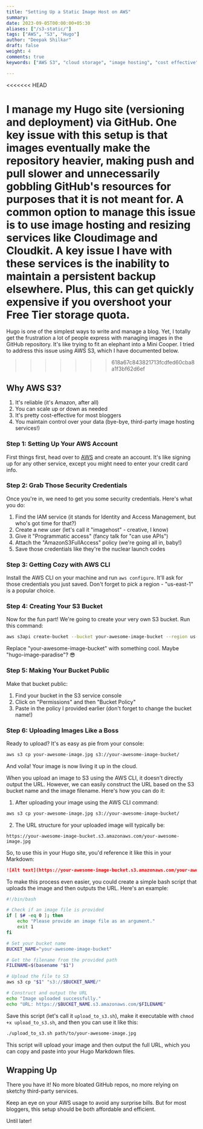 ```yaml
---
title: "Setting Up a Static Image Host on AWS"
summary:
date: 2023-09-05T00:00:00+05:30
aliases: ["/s3-static/"]
tags: ["AWS", "S3", "Hugo"]
author: "Deepak Shilkar"
draft: false
weight: 4
comments: true
keywords: ["AWS S3", "cloud storage", "image hosting", "cost effective", "scalability", "durability", "Amazon cloud", "digital hosting", "file storage", "reliable storage"]

---
```

<<<<<<< HEAD

I manage my Hugo site (versioning and deployment) via GitHub. One key issue with this setup is that images eventually make the repository heavier, making push and pull slower and unnecessarily gobbling GitHub's resources for purposes that it is not meant for. A common option to manage this issue is to use image hosting and resizing services like Cloudimage and Cloudkit. A key issue I have with these services is the inability to maintain a persistent backup elsewhere. Plus, this can get quickly expensive if you overshoot your Free Tier storage quota. 
=======
Hugo is one of the simplest ways to write and manage a blog. Yet, I totally get the frustration a lot of people express with managing images in the GitHub repository. It's like trying to fit an elephant into a Mini Cooper. I tried to address this issue using AWS S3, which I have documented below.
>>>>>>> 618a67c843821713fcdfed60cba8a1f3bf62d6ef

## Why AWS S3?

1. It's reliable (it's Amazon, after all)
2. You can scale up or down as needed
3. It's pretty cost-effective for most bloggers
4. You maintain control over your data (bye-bye, third-party image hosting services!)

### Step 1: Setting Up Your AWS Account

First things first, head over to [AWS](https://aws.amazon.com/) and create an account. It's like signing up for any other service, except you might need to enter your credit card info.

### Step 2: Grab Those Security Credentials

Once you're in, we need to get you some security credentials. Here's what you do:

1. Find the IAM service (it stands for Identity and Access Management, but who's got time for that?)
2. Create a new user (let's call it "imagehost" - creative, I know)
3. Give it "Programmatic access" (fancy talk for "can use APIs")
4. Attach the "AmazonS3FullAccess" policy (we're going all in, baby!)
5. Save those credentials like they're the nuclear launch codes

### Step 3: Getting Cozy with AWS CLI

Install the AWS CLI on your machine and run `aws configure`. It'll ask for those credentials you just saved. Don't forget to pick a region - "us-east-1" is a popular choice.

### Step 4: Creating Your S3 Bucket

Now for the fun part! We're going to create your very own S3 bucket. Run this command:

```sh
aws s3api create-bucket --bucket your-awesome-image-bucket --region us-east-1
```

Replace "your-awesome-image-bucket" with something cool. Maybe "hugo-image-paradise"? 😎

### Step 5: Making Your Bucket Public

Make that bucket public:

1. Find your bucket in the S3 service console
2. Click on "Permissions" and then "Bucket Policy"
3. Paste in the policy I provided earlier (don't forget to change the bucket name!)

### Step 6: Uploading Images Like a Boss

Ready to upload? It's as easy as pie from your console:

```sh
aws s3 cp your-awesome-image.jpg s3://your-awesome-image-bucket/
```

And voila! Your image is now living it up in the cloud.

When you upload an image to S3 using the AWS CLI, it doesn't directly output the URL. However, we can easily construct the URL based on the S3 bucket name and the image filename. Here's how you can do it:

1. After uploading your image using the AWS CLI command:

```sh
aws s3 cp your-awesome-image.jpg s3://your-awesome-image-bucket/
```

2. The URL structure for your uploaded image will typically be:

```
https://your-awesome-image-bucket.s3.amazonaws.com/your-awesome-image.jpg
```

So, to use this in your Hugo site, you'd reference it like this in your Markdown:

```markdown
![Alt text](https://your-awesome-image-bucket.s3.amazonaws.com/your-awesome-image.jpg)
```

To make this process even easier, you could create a simple bash script that uploads the image and then outputs the URL. Here's an example:

```bash
#!/bin/bash

# Check if an image file is provided
if [ $# -eq 0 ]; then
    echo "Please provide an image file as an argument."
    exit 1
fi

# Set your bucket name
BUCKET_NAME="your-awesome-image-bucket"

# Get the filename from the provided path
FILENAME=$(basename "$1")

# Upload the file to S3
aws s3 cp "$1" "s3://$BUCKET_NAME/"

# Construct and output the URL
echo "Image uploaded successfully."
echo "URL: https://$BUCKET_NAME.s3.amazonaws.com/$FILENAME"
```

Save this script (let's call it `upload_to_s3.sh`), make it executable with `chmod +x upload_to_s3.sh`, and then you can use it like this:

```sh
./upload_to_s3.sh path/to/your-awesome-image.jpg
```

This script will upload your image and then output the full URL, which you can copy and paste into your Hugo Markdown files.

## Wrapping Up

There you have it! No more bloated GitHub repos, no more relying on sketchy third-party services.

Keep an eye on your AWS usage to avoid any surprise bills. But for most bloggers, this setup should be both affordable and efficient.

Until later!
